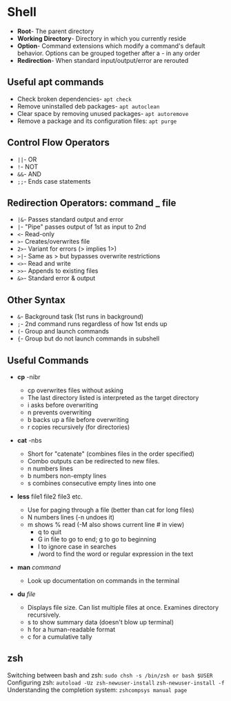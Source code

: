 # Shell

* **Root**- The parent directory
* **Working Directory**- Directory in which you currently reside
* **Option**- Command extensions which modify a command's default behavior. Options can be grouped together after a - in any order
* **Redirection**- When standard input/output/error are rerouted

## Useful apt commands

* Check broken dependencies- `apt check`
* Remove uninstalled deb packages- `apt autoclean`
* Clear space by removing unused packages- `apt autoremove`
* Remove a package and its configuration files: `apt purge`

## Control Flow Operators

* `||`- OR
* `!`- NOT
* `&&`- AND
* `;;`- Ends case statements

## Redirection Operators: command _ file

* `|&`- Passes standard output and error
* `|`- "Pipe" passes output of 1st as input to 2nd
* `<`- Read-only
* `>`- Creates/overwrites file
* `2>`- Variant for errors (> implies 1>)
* `>|`- Same as > but bypasses overwrite restrictions
* `<>`- Read and write
* `>>`- Appends to existing files
* `&>`- Standard error & output

## Other Syntax

* `&`- Background task (1st runs in background)
* `;`- 2nd command runs regardless of how 1st ends up
* `(`- Group and launch commands
* `{`- Group but do not launch commands in subshell

## Useful Commands

* **cp** -nibr
  * cp overwrites files without asking
  * The last directory listed is interpreted as the target directory
  * i asks before overwriting
  * n prevents overwriting
  * b backs up a file before overwriting
  * r copies recursively (for directories)
* **cat** -nbs
  * Short for "catenate" (combines files in the order specified)
  * Combo outputs can be redirected to new files.
  * n numbers lines
  * b numbers non-empty lines
  * s combines consecutive empty lines into one

* **less** file1 file2 file3 etc.
  * Use for paging through a file (better than cat for long files)
  * N numbers lines (-n undoes it)
  * m shows % read (-M also shows current line # in view)
    * q to quit
    * G in file to go to end; g to go to beginning
    * I to ignore case in searches
    * /word to find the word or regular expression in the text

* **man** _command_
  * Look up documentation on commands in the terminal

* **du** _file_
  * Displays file size. Can list multiple files at once. Examines directory recursively.
  * s to show summary data (doesn't blow up terminal)
  * h for a human-readable format
  * c for a cumulative tally

## zsh

Switching between bash and zsh: `sudo chsh -s /bin/zsh or bash $USER`
Configuring zsh: `autoload -Uz zsh-newuser-install`
`zsh-newuser-install -f`
Understanding the completion system: `zshcompsys manual page`
